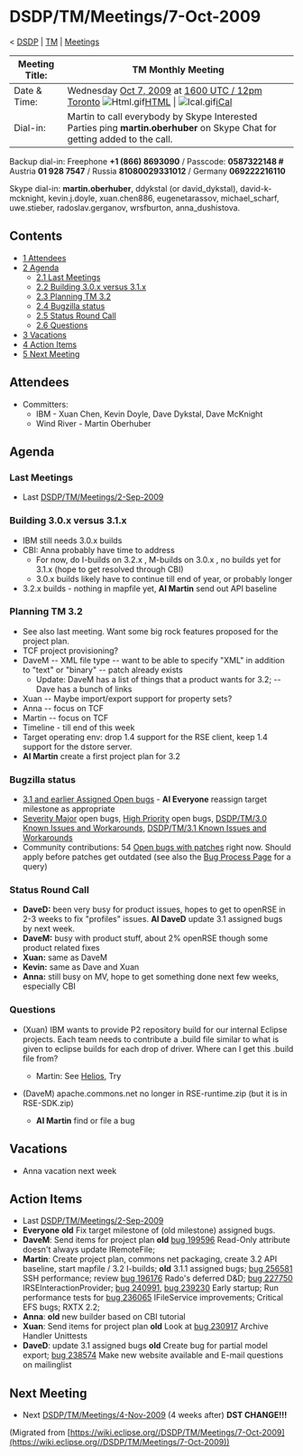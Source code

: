 

DSDP/TM/Meetings/7-Oct-2009
===========================

< [DSDP](/DSDP "DSDP")‎ | [TM](/DSDP/TM "DSDP/TM")‎ | [Meetings](/DSDP/TM/Meetings "DSDP/TM/Meetings")

| Meeting Title: | **TM Monthly Meeting** |
| --- | --- |
| Date & Time: | Wednesday [Oct 7, 2009](/index.php?title=Oct_7,_2009&action=edit&redlink=1 "Oct 7, 2009 (page does not exist)") at [1600 UTC / 12pm Toronto](http://www.timeanddate.com/worldclock/fixedtime.html?month=10&day=7&year=2009&hour=16&min=00&sec=0&p1=0)   ![Html.gif](https://raw.githubusercontent.com/wiki/eclipse-datatools/.github/images/Html.gif)[HTML](http://www.google.com/calendar/embed?src=vn70im36r00qeusu8nme50cils@group.calendar.google.com&ctz=Canada/Toronto) \| ![Ical.gif](https://raw.githubusercontent.com/wiki/eclipse-datatools/.github/images/Ical.gif)[iCal](http://www.google.com/calendar/ical/vn70im36r00qeusu8nme50cils@group.calendar.google.com/public/basic.ics) |
| Dial-in: | Martin to call everybody by Skype   Interested Parties ping **martin.oberhuber** on Skype Chat for getting added to the call. |

Backup dial-in: Freephone **+1 (866) 8693090** / Passcode: **0587322148 #**  
Austria **01 928 7547** / Russia **81080029331012** / Germany **069222216110**

Skype dial-in: **martin.oberhuber**, ddykstal (or david\_dykstal), david-k-mcknight, kevin.j.doyle, xuan.chen886, eugenetarassov, michael\_scharf, uwe.stieber, radoslav.gerganov, wrsfburton, anna_dushistova.  

Contents
--------

*   [1 Attendees](#Attendees)
*   [2 Agenda](#Agenda)
    *   [2.1 Last Meetings](#Last-Meetings)
    *   [2.2 Building 3.0.x versus 3.1.x](#Building-3.0.x-versus-3.1.x)
    *   [2.3 Planning TM 3.2](#Planning-TM-3.2)
    *   [2.4 Bugzilla status](#Bugzilla-status)
    *   [2.5 Status Round Call](#Status-Round-Call)
    *   [2.6 Questions](#Questions)
*   [3 Vacations](#Vacations)
*   [4 Action Items](#Action-Items)
*   [5 Next Meeting](#Next-Meeting)

Attendees
---------

*   Committers:
    *   IBM - Xuan Chen, Kevin Doyle, Dave Dykstal, Dave McKnight
    *   Wind River - Martin Oberhuber

  

Agenda
------

### Last Meetings

*   Last [DSDP/TM/Meetings/2-Sep-2009](/DSDP/TM/Meetings/2-Sep-2009 "DSDP/TM/Meetings/2-Sep-2009")

### Building 3.0.x versus 3.1.x

*   IBM still needs 3.0.x builds
*   CBI: Anna probably have time to address
    *   For now, do I-builds on 3.2.x , M-builds on 3.0.x , no builds yet for 3.1.x (hope to get resolved through CBI)
    *   3.0.x builds likely have to continue till end of year, or probably longer
*   3.2.x builds - nothing in mapfile yet, **AI Martin** send out API baseline

### Planning TM 3.2

*   See also last meeting. Want some big rock features proposed for the project plan.
*   TCF project provisioning?
*   DaveM -- XML file type -- want to be able to specify "XML" in addition to "text" or "binary" -- patch already exists
    *   Update: DaveM has a list of things that a product wants for 3.2; -- Dave has a bunch of links
*   Xuan -- Maybe import/export support for property sets?
*   Anna -- focus on TCF
*   Martin -- focus on TCF
*   Timeline - till end of this week
*   Target operating env: drop 1.4 support for the RSE client, keep 1.4 support for the dstore server.
*   **AI Martin** create a first project plan for 3.2

### Bugzilla status

*   [3.1 and earlier Assigned Open bugs](https://bugs.eclipse.org/bugs/buglist.cgi?query_format=advanced&product=Target+Management&target_milestone=3.0&target_milestone=3.0.1&target_milestone=3.0.2&target_milestone=3.1+M2&target_milestone=3.1+M3&target_milestone=3.1+M4&target_milestone=3.1+M5&target_milestone=3.1+M6&target_milestone=3.1+M7&target_milestone=3.1+RC1&target_milestone=3.1+RC2&target_milestone=3.1+RC3&target_milestone=3.1+RC4&target_milestone=3.1&bug_status=UNCONFIRMED&bug_status=NEW&bug_status=ASSIGNED&bug_status=REOPENED&cmdtype=doit) \- **AI Everyone** reassign target milestone as appropriate
*   [Severity Major](https://bugs.eclipse.org/bugs/buglist.cgi?query_format=advanced&classification=DSDP&product=Target+Management&bug_status=UNCONFIRMED&bug_status=NEW&bug_status=ASSIGNED&bug_status=REOPENED&bug_severity=blocker&bug_severity=critical&bug_severity=major&cmdtype=doit) open bugs, [High Priority](https://bugs.eclipse.org/bugs/buglist.cgi?query_format=advanced&classification=DSDP&product=Target+Management&bug_status=UNCONFIRMED&bug_status=NEW&bug_status=ASSIGNED&bug_status=REOPENED&cmdtype=doit&field0-0-0=priority&type0-0-0=regexp&value0-0-0=P%5B12%5D&field0-0-1=bug_severity&type0-0-1=regexp&value0-0-1=blocker%7Ccritical%7Cmajor) open bugs, [DSDP/TM/3.0 Known Issues and Workarounds](/DSDP/TM/3.0_Known_Issues_and_Workarounds "DSDP/TM/3.0 Known Issues and Workarounds"), [DSDP/TM/3.1 Known Issues and Workarounds](/DSDP/TM/3.1_Known_Issues_and_Workarounds "DSDP/TM/3.1 Known Issues and Workarounds")
*   Community contributions: 54 [Open bugs with patches](https://bugs.eclipse.org/bugs/buglist.cgi?query_format=advanced&classification=DSDP&product=Target+Management&bug_status=UNCONFIRMED&bug_status=NEW&bug_status=ASSIGNED&bug_status=REOPENED&cmdtype=doit&field0-0-0=attachments.ispatch&type0-0-0=equals&value0-0-0=1) right now. Should apply before patches get outdated (see also the [Bug Process Page](https://www.eclipse.org/dsdp/tm/development/bug_process.php) for a query)

  

### Status Round Call

*   **DaveD:** been very busy for product issues, hopes to get to openRSE in 2-3 weeks to fix "profiles" issues. **AI DaveD** update 3.1 assigned bugs by next week.
*   **DaveM:** busy with product stuff, about 2% openRSE though some product related fixes
*   **Xuan:** same as DaveM
*   **Kevin:** same as Dave and Xuan
*   **Anna:** still busy on MV, hope to get something done next few weeks, especially CBI

  

  

### Questions

*   (Xuan) IBM wants to provide P2 repository build for our internal Eclipse projects. Each team needs to contribute a .build file similar to what is given to eclipse builds for each drop of driver. Where can I get this .build file from?
    *   Martin: See [Helios](/Helios "Helios"), Try

*   (DaveM) apache.commons.net no longer in RSE-runtime.zip (but it is in RSE-SDK.zip)
    *   **AI Martin** find or file a bug

  

Vacations
---------

*   Anna vacation next week

  

Action Items
------------

*   Last [DSDP/TM/Meetings/2-Sep-2009](/DSDP/TM/Meetings/2-Sep-2009 "DSDP/TM/Meetings/2-Sep-2009")
*   **Everyone** **old** Fix target milestone of (old milestone) assigned bugs.
*   **DaveM**: Send items for project plan **old** [bug 199596](https://bugs.eclipse.org/bugs/show_bug.cgi?id=199596) Read-Only attribute doesn't always update IRemoteFile;
*   **Martin**: Create project plan, commons net packaging, create 3.2 API baseline, start mapfile / 3.2 I-builds; **old** 3.1.1 assigned bugs; [bug 256581](https://bugs.eclipse.org/bugs/show_bug.cgi?id=256581) SSH performance; review [bug 196176](https://bugs.eclipse.org/bugs/show_bug.cgi?id=196176) Rado's deferred D&D; [bug 227750](https://bugs.eclipse.org/bugs/show_bug.cgi?id=227750) IRSEInteractionProvider; [bug 240991](https://bugs.eclipse.org/bugs/show_bug.cgi?id=240991), [bug 239230](https://bugs.eclipse.org/bugs/show_bug.cgi?id=239230) Early startup; Run performance tests for [bug 236065](https://bugs.eclipse.org/bugs/show_bug.cgi?id=236065) IFileService improvements; Critical EFS bugs; RXTX 2.2;
*   **Anna**: **old** new builder based on CBI tutorial
*   **Xuan**: Send items for project plan **old** Look at [bug 230917](https://bugs.eclipse.org/bugs/show_bug.cgi?id=230917) Archive Handler Unittests
*   **DaveD**: update 3.1 assigned bugs **old** Create bug for partial model export; [bug 238574](https://bugs.eclipse.org/bugs/show_bug.cgi?id=238574) Make new website available and E-mail questions on mailinglist

Next Meeting
------------

*   Next [DSDP/TM/Meetings/4-Nov-2009](/DSDP/TM/Meetings/4-Nov-2009 "DSDP/TM/Meetings/4-Nov-2009") (4 weeks after) **DST CHANGE!!!**


(Migrated from [https://wiki.eclipse.org//DSDP/TM/Meetings/7-Oct-2009](https://wiki.eclipse.org//DSDP/TM/Meetings/7-Oct-2009))